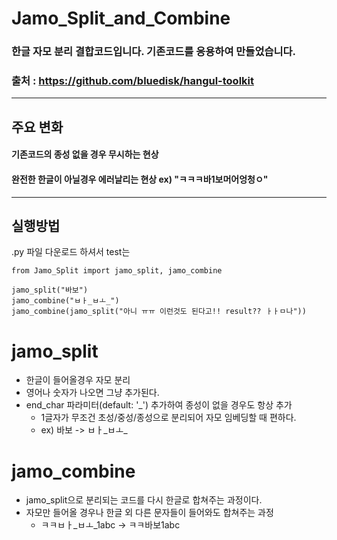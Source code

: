 # Jamo_Split_and_Combine
### 한글 자모 분리 결합코드입니다. 기존코드를 응용하여 만들었습니다.
### 출처 : https://github.com/bluedisk/hangul-toolkit

---

## 주요 변화
#### 기존코드의 종성 없을 경우 무시하는 현상
#### 완전한 한글이 아닐경우 에러날리는 현상 ex) "ㅋㅋㅋ바1보머어엉청ㅇ" 

---
## 실행방법
.py 파일 다운로드 하셔서
test는
```
from Jamo_Split import jamo_split, jamo_combine

jamo_split("바보")
jamo_combine("ㅂㅏ_ㅂㅗ_")
jamo_combine(jamo_split("아니 ㅠㅠ 이런것도 된다고!! result?? ㅏㅏㅁ나"))
```

# jamo_split
- 한글이 들어올경우 자모 분리
- 영어나 숫자가 나오면 그냥 추가된다.
- end_char 파라미터(default: '_') 추가하여 종성이 없을 경우도 항상 추가
  - 1글자가 무조건 초성/중성/종성으로 분리되어 자모 임베딩할 때 편하다.
  - ex) 바보 -> ㅂㅏ_ㅂㅗ_

# jamo_combine
- jamo_split으로 분리되는 코드를 다시 한글로 합쳐주는 과정이다.
- 자모만 들어올 경우나 한글 외 다른 문자들이 들어와도 합쳐주는 과정
  - ㅋㅋㅂㅏ_ㅂㅗ_1abc -> ㅋㅋ바보1abc
